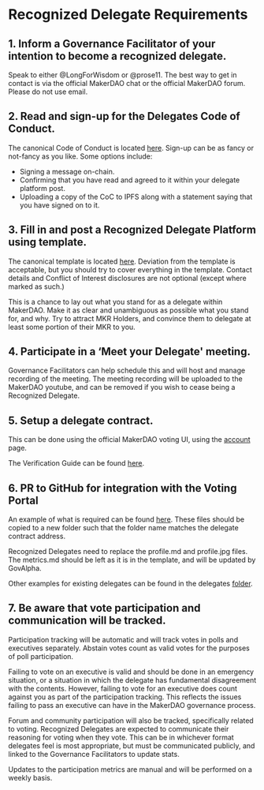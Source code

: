 # Recognized Delegate Requirements

## 1. Inform a Governance Facilitator of your intention to become a recognized delegate.

Speak to either @LongForWisdom or @prose11. The best way to get in contact is via the official MakerDAO chat or the official MakerDAO forum. Please do not use email.

## 2. Read and sign-up for the Delegates Code of Conduct.

The canonical Code of Conduct is located [here](https://forum.makerdao.com/t/recognised-delegate-code-of-conduct/9384). Sign-up can be as fancy or not-fancy as you like. Some options include:

* Signing a message on-chain.
* Confirming that you have read and agreed to it within your delegate platform post.
* Uploading a copy of the CoC to IPFS along with a statement saying that you have signed on to it.

## 3. Fill in and post a Recognized Delegate Platform using template.

The canonical template is located [here](https://forum.makerdao.com/t/recognised-delegate-initial-template/8989). Deviation from the template is acceptable, but you should try to cover everything in the template. Contact details and Conflict of Interest disclosures are not optional (except where marked as such.)

This is a chance to lay out what you stand for as a delegate within MakerDAO. Make it as clear and unambiguous as possible what you stand for, and why. Try to attract MKR Holders, and convince them to delegate at least some portion of their MKR to you.

## 4. Participate in a ‘Meet your Delegate' meeting.

Governance Facilitators can help schedule this and will host and manage recording of the meeting. The meeting recording will be uploaded to the MakerDAO youtube, and can be removed if you wish to cease being a Recognized Delegate.

## 5. Setup a delegate contract.

This can be done using the official MakerDAO voting UI, using the [account](https://vote.makerdao.com/account?network=mainnet) page.

The Verification Guide can be found [here](https://dux.makerdao.network/Verifying-a-delegate-contract-on-Etherscan-df677c604ac94911ae071fedc6a98ed2).

## 6.  PR to GitHub for integration with the Voting Portal

An example of what is required can be found [here](https://github.com/makerdao/community/tree/master/governance/delegates/template). These files should be copied to a new folder such that the folder name matches the delegate contract address.

Recognized Delegates need to replace the profile.md and profile.jpg files. The metrics.md should be left as it is in the template, and will be updated by GovAlpha.

Other examples for existing delegates can be found in the delegates [folder](https://github.com/makerdao/community/tree/master/governance/delegates).

## 7. Be aware that vote participation and communication will be tracked.

Participation tracking will be automatic and will track votes in polls and executives separately. Abstain votes count as valid votes for the purposes of poll participation.

Failing to vote on an executive is valid and should be done in an emergency situation, or a situation in which the delegate has fundamental disagreement with the contents. However, failing to vote for an executive does count against you as part of the participation tracking. This reflects the issues failing to pass an executive can have in the MakerDAO governance process.

Forum and community participation will also be tracked, specifically related to voting. Recognized Delegates are expected to communicate their reasoning for voting when they vote. This can be in whichever format delegates feel is most appropriate, but must be communicated publicly, and linked to the Governance Facilitators to update stats.

Updates to the participation metrics are manual and will be performed on a weekly basis.
